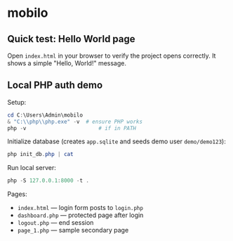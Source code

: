 # mobilo

## Quick test: Hello World page

Open `index.html` in your browser to verify the project opens correctly. It shows a simple "Hello, World!" message.

## Local PHP auth demo

Setup:

```powershell
cd C:\Users\Admin\mobilo
& "C:\\php\\php.exe" -v  # ensure PHP works
php -v                       # if in PATH
```

Initialize database (creates `app.sqlite` and seeds demo user `demo/demo123`):

```powershell
php init_db.php | cat
```

Run local server:

```powershell
php -S 127.0.0.1:8000 -t .
```

Pages:
- `index.html` — login form posts to `login.php`
- `dashboard.php` — protected page after login
- `logout.php` — end session
- `page_1.php` — sample secondary page

